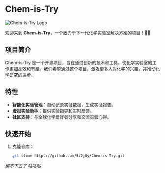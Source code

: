 # Chem-is-Try

![Chem-is-Try Logo](https://bkimg.cdn.bcebos.com/pic/3bf33a87e950352ac65cae81db13ecf2b21192131da3?x-bce-process=image/format,f_auto/watermark,image_d2F0ZXIvYmFpa2UyNzI,g_7,xp_5,yp_5,P_20/resize,m_lfit,limit_1,h_1080)

欢迎来到 **Chem-is-Try**，一个致力于下一代化学实验室解决方案的项目！🚀🔬

## 项目简介

Chem-is-Try 是一个开源项目，旨在通过创新的技术和工具，使化学实验室的工作更加高效和有趣。我们希望通过这个项目，激发更多人对化学的兴趣，并推动化学研究的进步。

## 特性

- **智能化实验管理**：自动记录实验数据，生成实验报告。
- **虚拟实验助手**：提供实验指导和实时反馈。
- **社区支持**：与全球化学爱好者分享和交流实验心得。

## 快速开始

1. 克隆仓库：
   ```bash
   git clone https://github.com/5z2j0y/Chem-is-Try.git
*编不下去了 咕咕咕*
